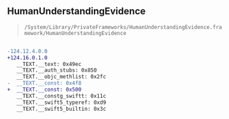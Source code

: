 ## HumanUnderstandingEvidence

> `/System/Library/PrivateFrameworks/HumanUnderstandingEvidence.framework/HumanUnderstandingEvidence`

```diff

-124.12.4.0.0
+124.16.0.1.0
   __TEXT.__text: 0x49ec
   __TEXT.__auth_stubs: 0x850
   __TEXT.__objc_methlist: 0x2fc
-  __TEXT.__const: 0x4f8
+  __TEXT.__const: 0x500
   __TEXT.__constg_swiftt: 0x11c
   __TEXT.__swift5_typeref: 0xd9
   __TEXT.__swift5_builtin: 0x3c

```
